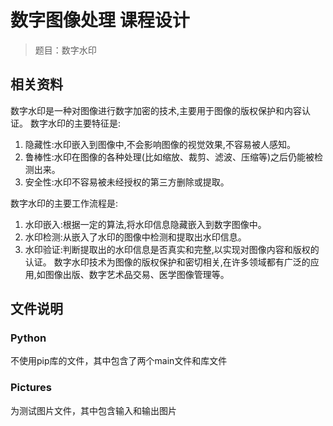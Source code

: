 # 数字图像处理 课程设计

> 题目：数字水印

## 相关资料
数字水印是一种对图像进行数字加密的技术,主要用于图像的版权保护和内容认证。
数字水印的主要特征是:
1. 隐藏性:水印嵌入到图像中,不会影响图像的视觉效果,不容易被人感知。
2. 鲁棒性:水印在图像的各种处理(比如缩放、裁剪、滤波、压缩等)之后仍能被检测出来。
3. 安全性:水印不容易被未经授权的第三方删除或提取。

数字水印的主要工作流程是:
1. 水印嵌入:根据一定的算法,将水印信息隐藏嵌入到数字图像中。
2. 水印检测:从嵌入了水印的图像中检测和提取出水印信息。
3. 水印验证:判断提取出的水印信息是否真实和完整,以实现对图像内容和版权的认证。
数字水印技术为图像的版权保护和密切相关,在许多领域都有广泛的应用,如图像出版、数字艺术品交易、医学图像管理等。

## 文件说明
### Python
不使用pip库的文件，其中包含了两个main文件和库文件

### Pictures
为测试图片文件，其中包含输入和输出图片